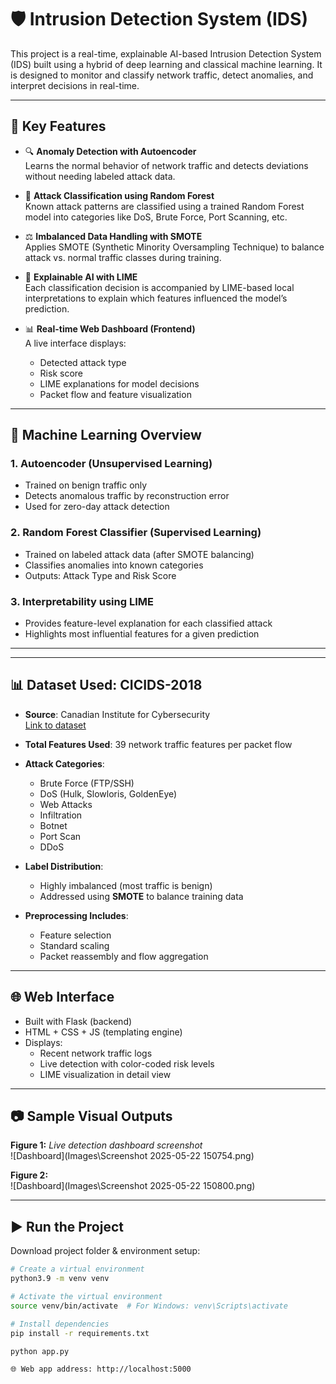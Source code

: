 # 🛡️ Intrusion Detection System (IDS)

This project is a real-time, explainable AI-based Intrusion Detection System (IDS) built using a hybrid of deep learning and classical machine learning. It is designed to monitor and classify network traffic, detect anomalies, and interpret decisions in real-time.

---

## 📌 Key Features

- 🔍 **Anomaly Detection with Autoencoder**  
  Learns the normal behavior of network traffic and detects deviations without needing labeled attack data.

- 🌲 **Attack Classification using Random Forest**  
  Known attack patterns are classified using a trained Random Forest model into categories like DoS, Brute Force, Port Scanning, etc.

- ⚖️ **Imbalanced Data Handling with SMOTE**  
  Applies SMOTE (Synthetic Minority Oversampling Technique) to balance attack vs. normal traffic classes during training.

- 🧠 **Explainable AI with LIME**  
  Each classification decision is accompanied by LIME-based local interpretations to explain which features influenced the model’s prediction.

- 📊 **Real-time Web Dashboard (Frontend)**  
  A live interface displays:
  - Detected attack type  
  - Risk score  
  - LIME explanations for model decisions  
  - Packet flow and feature visualization

---

## 🧠 Machine Learning Overview

### 1. **Autoencoder (Unsupervised Learning)**
- Trained on benign traffic only
- Detects anomalous traffic by reconstruction error
- Used for zero-day attack detection

### 2. **Random Forest Classifier (Supervised Learning)**
- Trained on labeled attack data (after SMOTE balancing)
- Classifies anomalies into known categories
- Outputs: Attack Type and Risk Score

### 3. **Interpretability using LIME**
- Provides feature-level explanation for each classified attack
- Highlights most influential features for a given prediction

---

---

## 📊 Dataset Used: CICIDS-2018

- **Source**: Canadian Institute for Cybersecurity  
  [Link to dataset](https://www.unb.ca/cic/datasets/ids-2018.html)

- **Total Features Used**: 39 network traffic features per packet flow

- **Attack Categories**:
  - Brute Force (FTP/SSH)
  - DoS (Hulk, Slowloris, GoldenEye)
  - Web Attacks
  - Infiltration
  - Botnet
  - Port Scan
  - DDoS

- **Label Distribution**:
  - Highly imbalanced (most traffic is benign)
  - Addressed using **SMOTE** to balance training data

- **Preprocessing Includes**:
  - Feature selection
  - Standard scaling
  - Packet reassembly and flow aggregation

---

## 🌐 Web Interface

- Built with Flask (backend)
- HTML + CSS + JS (templating engine)
- Displays:
  - Recent network traffic logs
  - Live detection with color-coded risk levels
  - LIME visualization in detail view

---

## 📷 Sample Visual Outputs
**Figure 1:** *Live detection dashboard screenshot*  
![Dashboard](Images\Screenshot 2025-05-22 150754.png)

**Figure 2:**  
![Dashboard](Images\Screenshot 2025-05-22 150800.png)

---

## ▶️ Run the Project

Download project folder & environment setup:

```bash
# Create a virtual environment
python3.9 -m venv venv

# Activate the virtual environment
source venv/bin/activate  # For Windows: venv\Scripts\activate

# Install dependencies
pip install -r requirements.txt

python app.py

🌐 Web app address: http://localhost:5000

